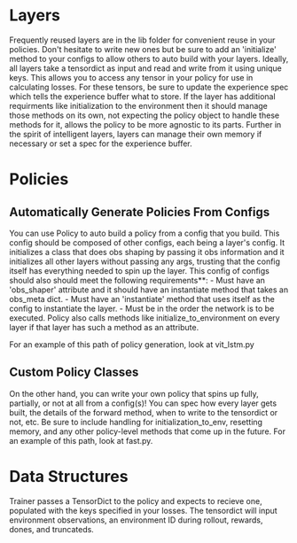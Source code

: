 # Layers
Frequently reused layers are in the lib folder for convenient reuse in your policies. Don't hesitate to write new ones but be sure to add an 'initialize' method to your configs to allow others to auto build with your layers. Ideally, all layers take a tensordict as input and read and write from it using unique keys. This allows you to access any tensor in your policy for use in calculating losses. For these tensors, be sure to update the experience spec which tells the experience buffer what to store.
If the layer has additional requirments like initialization to the environment then it should manage those methods on its own, not expecting the policy object to handle these methods for it, allows the policy to be more agnostic to its parts. Further in the spirit of intelligent layers, layers can manage their own memory if necessary or set a spec for the experience buffer.

# Policies
## Automatically Generate Policies From Configs
You can use Policy to auto build a policy from a config that you build. This config should be composed of other configs, each being a layer's config. It initializes a class that does obs shaping by passing it obs information and it initializes all other layers without passing any args, trusting that the config itself has everything needed to spin up the layer. This config of configs should also should meet the following requirements**:
        - Must have an 'obs_shaper' attribute and it should have an instantiate method that takes an obs_meta dict.
        - Must have an 'instantiate' method that uses itself as the config to instantiate the layer.
        - Must be in the order the network is to be executed.
Policy also calls methods like initialize_to_environment on every layer if that layer has such a method as an attribute.

For an example of this path of policy generation, look at vit_lstm.py

## Custom Policy Classes
On the other hand, you can write your own policy that spins up fully, partially, or not at all from a config(s)! You can spec how every layer gets built, the details of the forward method, when to write to the tensordict or not, etc. Be sure to include handling for initialization_to_env, resetting memory, and any other policy-level methods that come up in the future. For an example of this path, look at fast.py.

# Data Structures
Trainer passes a TensorDict to the policy and expects to recieve one, populated with the keys specified in your losses. The tensordict will input environment observations, an environment ID during rollout, rewards, dones, and truncateds.
